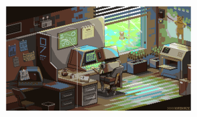 
![Hi](./Office-Day-Kirokaze-Pixel.gif)

<!-- ![👋 Hi, my name is Manthan](https://user-images.githubusercontent.com/10498744/210012254-234538ff-d198-48aa-8964-37e6fd45d227.gif)

![Profile views](https://komarev.com/ghpvc/?username=manthanawgan&label=Profile%20views&color=0e75b6&style=flat)


  # 💫 About Me:
-🔭 I’m diving deep into Machine Learning and Deep Learning<br>- 🤝 I’m looking to collaborate on ML & DL projects<br>- 🌱 I’m currently learning MLops<br> - 📂 Portfolio: **<a href="https://bento.me/manthanawgan" target="_blank">https://bento.me/manthanawgan</a>** 


## 🌐 Socials:
[![LinkedIn](https://img.shields.io/badge/LinkedIn-%230077B5.svg?logo=linkedin&logoColor=white)](https://linkedin.com/in/manthanawgan) [![X](https://img.shields.io/badge/X-black.svg?logo=X&logoColor=white)](https://x.com/manthan3_tw) [![email](https://img.shields.io/badge/Email-D14836?logo=gmail&logoColor=white)](mailto:manthanawgan@gmail.com) 

# 💻 Tech Stack:
![Python](https://img.shields.io/badge/python-3670A0?style=flat-square&logo=python&logoColor=ffdd54) ![Streamlit](https://img.shields.io/badge/Streamlit-%23FE4B4B.svg?style=flat-square&logo=streamlit&logoColor=white) ![NodeJS](https://img.shields.io/badge/node.js-6DA55F?style=flat-square&logo=node.js&logoColor=white) ![React](https://img.shields.io/badge/react-%2320232a.svg?style=flat-square&logo=react&logoColor=%2361DAFB) ![Django](https://img.shields.io/badge/django-%23092E20.svg?style=flat-square&logo=django&logoColor=white) ![MySQL](https://img.shields.io/badge/mysql-4479A1.svg?style=flat-square&logo=mysql&logoColor=white) ![Postgres](https://img.shields.io/badge/postgres-%23316192.svg?style=flat-square&logo=postgresql&logoColor=white) ![MongoDB](https://img.shields.io/badge/MongoDB-%234ea94b.svg?style=flat-square&logo=mongodb&logoColor=white) ![Figma](https://img.shields.io/badge/figma-%23F24E1E.svg?style=flat-square&logo=figma&logoColor=white) ![Matplotlib](https://img.shields.io/badge/Matplotlib-%23ffffff.svg?style=flat-square&logo=Matplotlib&logoColor=black) ![NumPy](https://img.shields.io/badge/numpy-%23013243.svg?style=flat-square&logo=numpy&logoColor=white) ![Pandas](https://img.shields.io/badge/pandas-%23150458.svg?style=flat-square&logo=pandas&logoColor=white) ![PyTorch](https://img.shields.io/badge/PyTorch-%23EE4C2C.svg?style=flat-square&logo=PyTorch&logoColor=white) ![scikit-learn](https://img.shields.io/badge/scikit--learn-%23F7931E.svg?style=flat-square&logo=scikit-learn&logoColor=white) ![Git](https://img.shields.io/badge/git-%23F05033.svg?style=flat-square&logo=git&logoColor=white) ![GitHub](https://img.shields.io/badge/github-%23121011.svg?style=flat-square&logo=github&logoColor=white) ![GitLab](https://img.shields.io/badge/gitlab-%23181717.svg?style=flat-square&logo=gitlab&logoColor=white) ![Arduino](https://img.shields.io/badge/-Arduino-00979D?style=flat-square&logo=Arduino&logoColor=white)
# 📊 GitHub Stats:
![](https://github-readme-stats.vercel.app/api?username=manthanawgan&theme=dark&hide_border=false&include_all_commits=true&count_private=true)<br/>
![](https://nirzak-streak-stats.vercel.app/?user=manthanawgan&theme=dark&hide_border=false)<br/>
![](https://github-readme-stats.vercel.app/api/top-langs/?username=manthanawgan&theme=dark&hide_border=false&include_all_commits=true&count_private=true&layout=compact)

---
[![](https://visitcount.itsvg.in/api?id=manthanawgan&icon=0&color=0)](https://visitcount.itsvg.in)

--- -->
